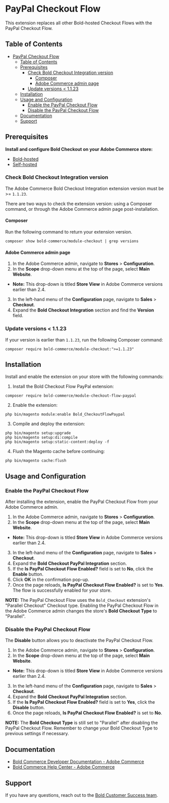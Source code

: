 # PayPal Checkout Flow

This extension replaces all other Bold-hosted Checkout Flows with the PayPal Checkout Flow.

## Table of Contents

- [PayPal Checkout Flow](#paypal-checkout-flow)
  - [Table of Contents](#table-of-contents)
  - [Prerequisites](#prerequisites)
    - [Check Bold Checkout Integration version](#check-bold-checkout-integration-version)
      - [Composer](#composer)
      - [Adobe Commerce admin page](#adobe-commerce-admin-page)
    - [Update versions \< 1.1.23](#update-versions--1123)
  - [Installation](#installation)
  - [Usage and Configuration](#usage-and-configuration)
    - [Enable the PayPal Checkout Flow](#enable-the-paypal-checkout-flow)
    - [Disable the PayPal Checkout Flow](#disable-the-paypal-checkout-flow)
  - [Documentation](#documentation)
  - [Support](#support)

## Prerequisites

**Install and configure Bold Checkout on your Adobe Commerce store:**

- [Bold-hosted](https://developer.boldcommerce.com/guides/platform-integration/adobe-commerce/installation)
- [Self-hosted](https://developer.boldcommerce.com/guides/platform-integration/adobe-commerce/self-hosted-checkout)

### Check Bold Checkout Integration version

The Adobe Commerce Bold Checkout Integration extension version must be >= `1.1.23`.

There are two ways to check the extension version: using a Composer command, or through the Adobe Commerce admin page post-installation.

#### Composer

   Run the following command to return your extension version.

   ```
   composer show bold-commerce/module-checkout | grep versions
   ```

#### Adobe Commerce admin page

1. In the Adobe Commerce admin, navigate to **Stores** > **Configuration**.
2. In the **Scope** drop-down menu at the top of the page, select **Main Website**.
  * **Note:** This drop-down is titled **Store View** in Adobe Commerce versions earlier than 2.4.
3. In the left-hand menu of the **Configuration** page, navigate to **Sales** > **Checkout**.
4. Expand the **Bold Checkout Integration** section and find the **Version** field.

### Update versions < 1.1.23

If your version is earlier than `1.1.23`, run the following Composer command:

```
composer require bold-commerce/module-checkout:">=1.1.23"
```

## Installation

Install and enable the extension on your store with the following commands:

1. Install the Bold Checkout Flow PayPal extension:

  ```
  composer require bold-commerce/module-checkout-flow-paypal
  ```

2. Enable the extension:

  ```
  php bin/magento module:enable Bold_CheckoutFlowPaypal
  ```
   
3. Compile and deploy the extension:

  ```
  php bin/magento setup:upgrade
  php bin/magento setup:di:compile
  php bin/magento setup:static-content:deploy -f
  ```

4. Flush the Magento cache before continuing:

  ```
  php bin/magento cache:flush
  ```
   
## Usage and Configuration

### Enable the PayPal Checkout Flow

After installing the extension, enable the PayPal Checkout Flow from your Adobe Commerce admin.

1. In the Adobe Commerce admin, navigate to **Stores** > **Configuration**.
2. In the **Scope** drop-down menu at the top of the page, select **Main Website**.
  * **Note:** This drop-down is titled **Store View** in Adobe Commerce versions earlier than 2.4.
3. In the left-hand menu of the **Configuration** page, navigate to **Sales** > **Checkout**.
4. Expand the **Bold Checkout PayPal Integration** section.
5. If the **Is PayPal Checkout Flow Enabled?** field is set to **No**, click the **Enable** button.
6. Click **OK** in the confirmation pop-up.
7. Once the page reloads, **Is PayPal Checkout Flow Enabled?** is set to **Yes**. The flow is successfully enabled for your store.

**NOTE:** The PayPal Checkout Flow uses the `Bold_Checkout` extension's "Parallel Checkout" Checkout type. Enabling the PayPal Checkout Flow in the Adobe Commerce admin changes the store's **Bold Checkout Type** to "Parallel".

### Disable the PayPal Checkout Flow

The **Disable** button allows you to deactivate the PayPal Checkout Flow. 

1. In the Adobe Commerce admin, navigate to **Stores** > **Configuration**.
2. In the **Scope** drop-down menu at the top of the page, select **Main Website**.
  * **Note:** This drop-down is titled **Store View** in Adobe Commerce versions earlier than 2.4.
3. In the left-hand menu of the **Configuration** page, navigate to **Sales** > **Checkout**.
4. Expand the **Bold Checkout PayPal Integration** section.
5. If the **Is PayPal Checkout Flow Enabled?** field is set to **Yes**, click the **Disable** button.
6. Once the page reloads, **Is PayPal Checkout Flow Enabled?** is set to **No**.

**NOTE:** The **Bold Checkout Type** is still set to "Parallel" after disabling the PayPal Checkout Flow. Remember to change your Bold Checkout Type to previous settings if necessary.

## Documentation

- [Bold Commerce Developer Documentation - Adobe Commerce](https://developer.boldcommerce.com/guides/platform-integration/adobe-commerce/overview)
- [Bold Commerce Help Center - Adobe Commerce](https://support.boldcommerce.com/hc/en-us/categories/16190946964756-Checkout)

## Support

If you have any questions, reach out to the [Bold Customer Success team](https://support.boldcommerce.com/hc/en-us/requests/new?ticket_form_id=132106).
